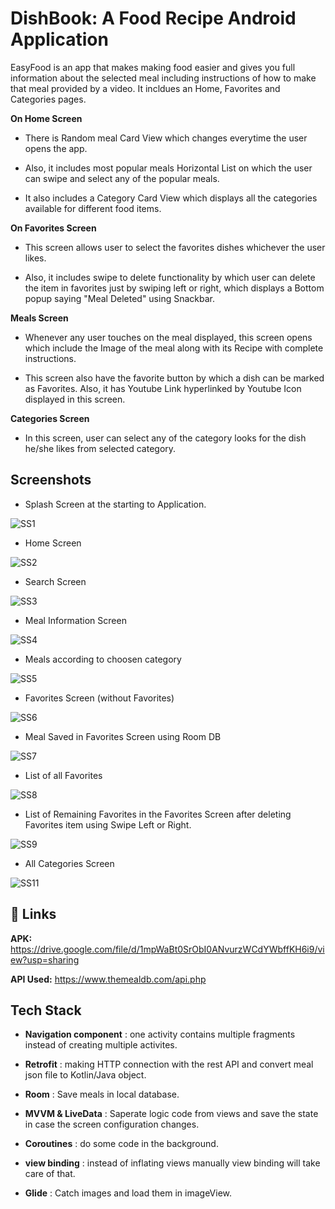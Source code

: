 
# DishBook: A Food Recipe Android Application

EasyFood is an app that makes making food easier and gives you full information about the selected meal including instructions of how to make that meal provided by a video. It incldues an Home, Favorites and Categories pages.

**On Home Screen**

- There is Random meal Card View which changes everytime the user opens the app.

- Also, it includes most popular meals Horizontal List on which the user can swipe and select any of the popular meals. 

- It also includes a Category Card View which displays all the categories available for different food items.

**On Favorites Screen**

- This screen allows user to select the favorites dishes whichever the user likes.

- Also, it includes swipe to delete functionality by which user can delete the item in favorites just by swiping left or right, which displays a Bottom popup saying "Meal Deleted" using Snackbar.

**Meals Screen**

- Whenever any user touches on the meal displayed, this screen opens which include the Image of the meal along with its Recipe with complete instructions.

- This screen also have the favorite button by which a dish can be marked as Favorites. Also, it has Youtube Link hyperlinked by Youtube Icon displayed in this screen.

**Categories Screen**

- In this screen, user can select any of the category looks for the dish he/she likes from selected category.

## Screenshots

- Splash Screen at the starting to Application.

![SS1](https://github.com/sidharth-085/DishBook/assets/130606629/26871c92-eb05-48f9-a8cc-785001d989d6)

- Home Screen

![SS2](https://github.com/sidharth-085/DishBook/assets/130606629/4e111aaa-3909-45b6-9671-36161cd24ed4)

- Search Screen

![SS3](https://github.com/sidharth-085/DishBook/assets/130606629/7f834dc2-ff28-4369-8081-b292c85674e1)

- Meal Information Screen

![SS4](https://github.com/sidharth-085/DishBook/assets/130606629/b8f9b021-f199-4376-bb6f-cc1a2354847a)

- Meals according to choosen category

![SS5](https://github.com/sidharth-085/DishBook/assets/130606629/f3158912-e01e-49d8-a7af-2553add5b364)

- Favorites Screen (without Favorites)

![SS6](https://github.com/sidharth-085/DishBook/assets/130606629/c7f7fcd1-ede0-4510-8845-798536c9a1b4)

- Meal Saved in Favorites Screen using Room DB

![SS7](https://github.com/sidharth-085/DishBook/assets/130606629/184a01c4-0fc6-4b55-a2e1-3944bc07351c)

- List of all Favorites

![SS8](https://github.com/sidharth-085/DishBook/assets/130606629/b7f40931-16f7-4a3b-893b-c9c69494e9e3)

- List of Remaining Favorites in the Favorites Screen after deleting Favorites item using Swipe Left or Right.

![SS9](https://github.com/sidharth-085/DishBook/assets/130606629/64238946-b839-47d0-938d-18eeb5d5bde7)

- All Categories Screen

![SS11](https://github.com/sidharth-085/DishBook/assets/130606629/1e964608-057b-4742-8392-f2efd77bcae3)

## 🔗 Links

**APK:** https://drive.google.com/file/d/1mpWaBt0SrObI0ANvurzWCdYWbffKH6i9/view?usp=sharing

**API Used:** https://www.themealdb.com/api.php

## Tech Stack

- **Navigation component** : one activity contains multiple fragments instead of creating multiple activites.

- **Retrofit** : making HTTP connection with the rest API and convert meal json file to Kotlin/Java object.

- **Room** : Save meals in local database.

- **MVVM & LiveData** : Saperate logic code from views and save the state in case the screen configuration changes.

- **Coroutines** : do some code in the background.

- **view binding** : instead of inflating views manually view binding will take care of that.

- **Glide** : Catch images and load them in imageView.
